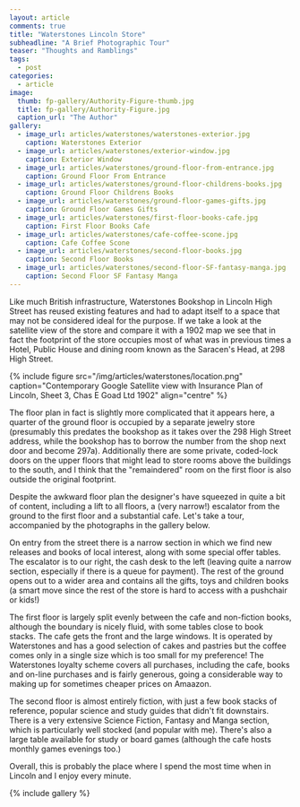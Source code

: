 ```yaml
---
layout: article
comments: true
title: "Waterstones Lincoln Store"
subheadline: "A Brief Photographic Tour"
teaser: "Thoughts and Ramblings"
tags:
  - post
categories:
  - article
image:
  thumb: fp-gallery/Authority-Figure-thumb.jpg
  title: fp-gallery/Authority-Figure.jpg
  caption_url: "The Author"
gallery:
  - image_url: articles/waterstones/waterstones-exterior.jpg
    caption: Waterstones Exterior
  - image_url: articles/waterstones/exterior-window.jpg
    caption: Exterior Window
  - image_url: articles/waterstones/ground-floor-from-entrance.jpg
    caption: Ground Floor From Entrance
  - image_url: articles/waterstones/ground-floor-childrens-books.jpg
    caption: Ground Floor Childrens Books
  - image_url: articles/waterstones/ground-floor-games-gifts.jpg
    caption: Ground Floor Games Gifts
  - image_url: articles/waterstones/first-floor-books-cafe.jpg
    caption: First Floor Books Cafe
  - image_url: articles/waterstones/cafe-coffee-scone.jpg
    caption: Cafe Coffee Scone
  - image_url: articles/waterstones/second-floor-books.jpg
    caption: Second Floor Books
  - image_url: articles/waterstones/second-floor-SF-fantasy-manga.jpg
    caption: Second Floor SF Fantasy Manga
---
```


Like much British infrastructure, Waterstones Bookshop in Lincoln High Street has reused existing features and had to adapt itself to a space that may not be considered ideal for
the purpose. If we take a look at the satellite view of the store and compare it with a 1902 map we see that in fact the footprint of the store occupies most of what was
in previous times a Hotel, Public House and dining room known as the Saracen's Head, at 298 High Street.

{% include figure src="/img/articles/waterstones/location.png" caption="Contemporary Google Satellite view with Insurance Plan of Lincoln, Sheet 3, Chas E Goad Ltd 1902"
align="centre" %}

The floor plan in fact is slightly more complicated that it appears here, a quarter of the ground floor is occupied by a separate jewelry store (presumably this predates the
bookshop as it takes over the 298 High Street address, while the bookshop has to borrow the number from the shop next door and become 297a). Additionally there are some private,
coded-lock doors on the upper floors that might lead to store rooms above the buildings to the south, and I think that the "remaindered" room on the first floor is also outside
the original footprint.

Despite the awkward floor plan the designer's have squeezed in quite a bit of content, including a lift to all floors, a (very narrow!) escalator from the ground to the first floor
and a substantial cafe. Let's take a tour, accompanied by the photographs in the gallery below.

On entry from the street there is a narrow section in which we find new releases and books of local interest, along with some special offer tables. The escalator is to our
right, the cash desk to the left (leaving quite a narrow section, especially if there is a queue for payment). The rest of the ground opens out to a wider area and contains
all the gifts, toys and children books (a smart move since the rest of the store is hard to access with a pushchair or kids!)

The first floor is largely split evenly between the cafe and non-fiction books, although the boundary is nicely fluid, with some tables close to book stacks. The cafe
gets the front and the large windows. It is operated by Waterstones and has a good selection of cakes and pastries but the coffee comes only in a single size which
is too small for my preference! The Waterstones loyalty scheme covers all purchases, including the cafe, books and on-line purchases and is fairly generous, going a considerable way to making
up for sometimes cheaper prices on Amaazon.

The second floor is almost entirely fiction, with just a few book stacks of reference, popular science and study guides that didn't fit downstairs. There is a very
extensive Science Fiction, Fantasy and Manga section, which is particularly well stocked (and popular with me). There's also a large table available for study
or board games (although the cafe hosts monthly games evenings too.)

Overall, this is probably the place where I spend the most time when in Lincoln and I enjoy every minute.


{% include gallery %}
